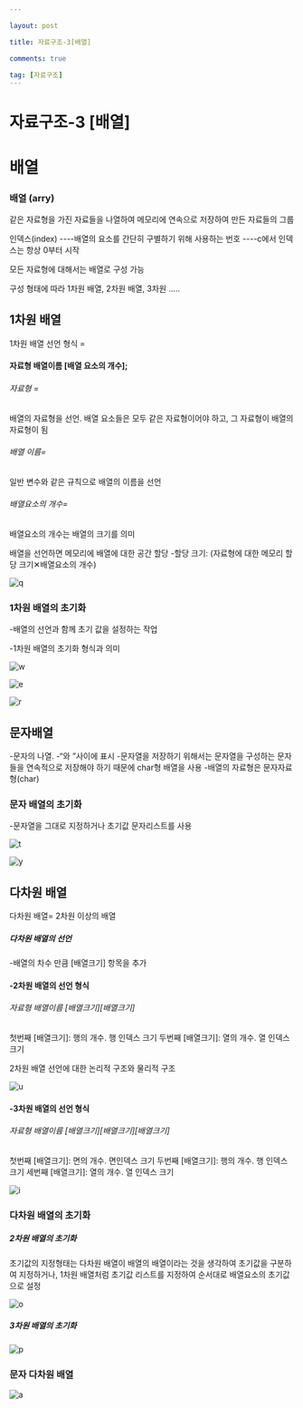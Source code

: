 ```yaml
---

layout: post

title: 자료구조-3[배열]

comments: true

tag: [자료구조]
---
```


# 자료구조-3 [배열]

# 배열

### 배열 (arry)
 같은 자료형을 가진 자료들을 나열하여 메모리에 연속으로 저장하여 만든 자료들의 그룹

인덱스(index)
----배열의 요소를 간단히 구별하기 위해 사용하는 번호
----c에서 인덱스는 항상 0부터 시작

모든 자료형에 대해서는 배열로 구성 가능

구성 형태에 따라 1차원 배열, 2차원 배열, 3차원 .....

## 1차원 배열

1차원 배열 선언 형식 =
#### 자료형 배열이름 [배열 요소의 개수];

###### 자료형 =
  배열의 자료형을 선언. 배열 요소들은 모두 같은 자료형이어야 하고, 그 자료형이 배열의 자료형이 됨

###### 배열 이름=
  일반 변수와 같은 규칙으로 배열의 이름을 선언

###### 배열요소의 개수=
  배열요소의 개수는 배열의 크기를 의미

  배열을 선언하면 메모리에 배열에 대한 공간 할당
  -할당 크기: (자료형에 대한 메모리 할당 크기✕배열요소의 개수)

![q](https://user-images.githubusercontent.com/62532608/78701331-d022d400-7941-11ea-9824-2160472dfddd.png)

### 1차원 배열의 초기화
-배열의 선언과 함께 초기 값을 설정하는 작업

-1차원 배열의 초기화 형식과 의미

![w](https://user-images.githubusercontent.com/62532608/78701500-1bd57d80-7942-11ea-80a9-6e5782f1d0cb.png)


![e](https://user-images.githubusercontent.com/62532608/78701516-242db880-7942-11ea-9a63-e0137ad42400.png)


![r](https://user-images.githubusercontent.com/62532608/78701547-2e4fb700-7942-11ea-9b05-6a0bf3fd464a.png)


## 문자배열
-문자의 나열.
-“와 ”사이에 표시
-문자열을 저장하기 위해서는 문자열을 구성하는 문자들을 연속적으로 저장해야 하기 때문에 char형 배열을 사용
-배열의 자료형은 문자자료형(char)

### 문자 배열의 초기화
-문자열을 그대로 지정하거나 초기값 문자리스트를 사용

![t](https://user-images.githubusercontent.com/62532608/78701563-34de2e80-7942-11ea-8580-3e026e73c557.png)


![y](https://user-images.githubusercontent.com/62532608/78701605-47f0fe80-7942-11ea-8da5-eeeae98fa4f9.png)

## 다차원 배열

다차원 배열=
2차원 이상의 배열

##### 다차원 배열의 선언

-배열의 차수 만큼 [배열크기] 항목을 추가

#### -2차원 배열의 선언 형식

###### 자료형 배열이름 [배열크기][배열크기]

첫번째 [배열크기]: 행의 개수. 행 인덱스 크기
두번째 [배열크기]: 열의 개수. 열 인덱스 크기


2차원 배열 선언에 대한 논리적 구조와 물리적 구조

![u](https://user-images.githubusercontent.com/62532608/78705114-f21f5500-7947-11ea-9f11-a64520a6af5c.png)

#### -3차원 배열의 선언 형식

###### 자료형 배열이름 [배열크기][배열크기][배열크기]

첫번째 [배열크기]: 면의 개수. 면인덱스 크기
두번째 [배열크기]: 행의 개수. 행 인덱스 크기
세번째 [배열크기]: 열의 개수. 열 인덱스 크기

![i](https://user-images.githubusercontent.com/62532608/78707855-25fc7980-794c-11ea-8df8-e0a3cd2256a2.png)



### 다차원 배열의 초기화

##### 2차원 배열의 초기화

초기값의 지정형태는 다차원 배열이 배열의 배열이라는 것을 생각하여 초기값을 구분하여 지정하거나, 1차원 배열처럼 초기값 리스트를 지정하여 순서대로 배열요소의 초기값으로 설정

![o](https://user-images.githubusercontent.com/62532608/78707890-33196880-794c-11ea-85c7-b3dd9ad772a9.png)



##### 3차원 배열의 초기화

![p](https://user-images.githubusercontent.com/62532608/78708157-a327ee80-794c-11ea-8cd7-e5c4933dcc34.png)

### 문자 다차원 배열

![a](https://user-images.githubusercontent.com/62532608/78706820-a8843980-794a-11ea-8e99-17c7b1213423.png)
